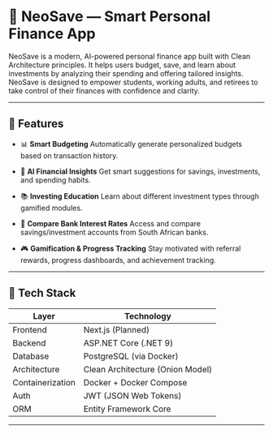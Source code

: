 

# 🧠 NeoSave — Smart Personal Finance App

NeoSave is a modern, AI-powered personal finance app built with Clean Architecture principles. It helps users budget, save, and learn about investments by analyzing their spending and offering tailored insights. NeoSave is designed to empower students, working adults, and retirees to take control of their finances with confidence and clarity.

---

## 🚀 Features

* 📊 **Smart Budgeting**
  Automatically generate personalized budgets based on transaction history.

* 🧮 **AI Financial Insights**
  Get smart suggestions for savings, investments, and spending habits.

* 📚 **Investing Education**
  Learn about different investment types through gamified modules.

* 🏦 **Compare Bank Interest Rates**
  Access and compare savings/investment accounts from South African banks.

* 🎮 **Gamification & Progress Tracking**
  Stay motivated with referral rewards, progress dashboards, and achievement tracking.

---

## 🧱 Tech Stack

| Layer            | Technology                       |
| ---------------- | -------------------------------- |
| Frontend         | Next.js (Planned)                |
| Backend          | ASP.NET Core (.NET 9)            |
| Database         | PostgreSQL (via Docker)          |
| Architecture     | Clean Architecture (Onion Model) |
| Containerization | Docker + Docker Compose          |
| Auth             | JWT (JSON Web Tokens)            |
| ORM              | Entity Framework Core            |

---



